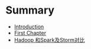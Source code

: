 # Summary

* [Introduction](README.md)
* [First Chapter](chapter1.md)
* [Hadoop 和Spark及Storm对比](hadoophe-spark-ji-storm-dui-bi.md)

